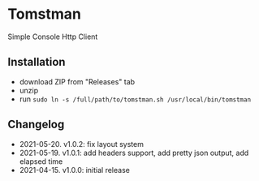 # Tomstman
Simple Console Http Client

## Installation
- download ZIP from "Releases" tab
- unzip
- run `sudo ln -s /full/path/to/tomstman.sh /usr/local/bin/tomstman`

## Changelog
- 2021-05-20. v1.0.2: fix layout system
- 2021-05-19. v1.0.1: add headers support, add pretty json output, add elapsed time
- 2021-04-15. v1.0.0: initial release
